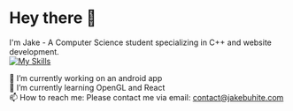 # Hey there 👋

I'm Jake - A Computer Science student specializing in C++ and website development. <br>
[![My Skills](https://skillicons.dev/icons?i=html,css,js,bootstrap,nodejs,aws,cs,cpp,mysql,unity)](https://skillicons.dev)

🔭 I’m currently working on an android app <br>
🌱 I’m currently learning OpenGL and React <br>
📫 How to reach me: Please contact me via email: contact@jakebuhite.com
